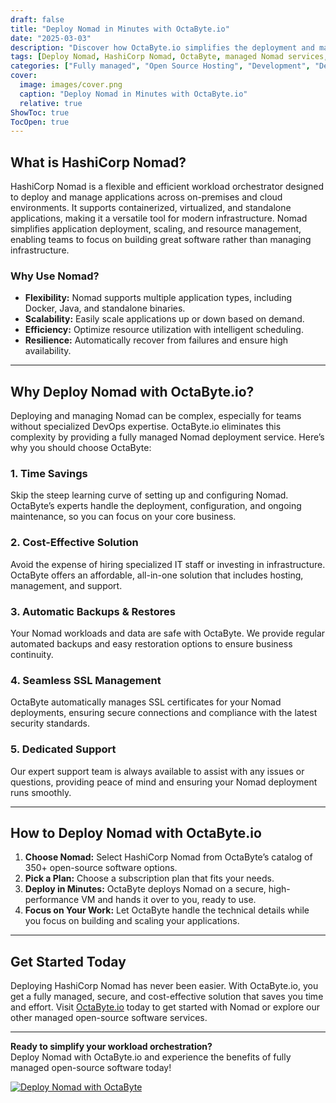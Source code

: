 ```yaml
---
draft: false
title: "Deploy Nomad in Minutes with OctaByte.io"
date: "2025-03-03"
description: "Discover how OctaByte.io simplifies the deployment and management of HashiCorp Nomad, a powerful workload orchestrator. Save time, reduce costs, and enjoy seamless automation with OctaByte's fully managed services."
tags: [Deploy Nomad, HashiCorp Nomad, OctaByte, managed Nomad services, workload orchestration, automated deployment, cost-effective Nomad, managed open-source software, Nomad hosting, OctaByte benefits]
categories: ["Fully managed", "Open Source Hosting", "Development", "Dev Ops", "Nomad"]
cover:
  image: images/cover.png
  caption: "Deploy Nomad in Minutes with OctaByte.io"
  relative: true
ShowToc: true
TocOpen: true
---
```



## What is HashiCorp Nomad?

HashiCorp Nomad is a flexible and efficient workload orchestrator designed to deploy and manage applications across on-premises and cloud environments. It supports containerized, virtualized, and standalone applications, making it a versatile tool for modern infrastructure. Nomad simplifies application deployment, scaling, and resource management, enabling teams to focus on building great software rather than managing infrastructure.

### Why Use Nomad?  
- **Flexibility:** Nomad supports multiple application types, including Docker, Java, and standalone binaries.  
- **Scalability:** Easily scale applications up or down based on demand.  
- **Efficiency:** Optimize resource utilization with intelligent scheduling.  
- **Resilience:** Automatically recover from failures and ensure high availability.  

---

## Why Deploy Nomad with OctaByte.io?

Deploying and managing Nomad can be complex, especially for teams without specialized DevOps expertise. OctaByte.io eliminates this complexity by providing a fully managed Nomad deployment service. Here’s why you should choose OctaByte:

### 1. **Time Savings**  
Skip the steep learning curve of setting up and configuring Nomad. OctaByte’s experts handle the deployment, configuration, and ongoing maintenance, so you can focus on your core business.

### 2. **Cost-Effective Solution**  
Avoid the expense of hiring specialized IT staff or investing in infrastructure. OctaByte offers an affordable, all-in-one solution that includes hosting, management, and support.

### 3. **Automatic Backups & Restores**  
Your Nomad workloads and data are safe with OctaByte. We provide regular automated backups and easy restoration options to ensure business continuity.

### 4. **Seamless SSL Management**  
OctaByte automatically manages SSL certificates for your Nomad deployments, ensuring secure connections and compliance with the latest security standards.

### 5. **Dedicated Support**  
Our expert support team is always available to assist with any issues or questions, providing peace of mind and ensuring your Nomad deployment runs smoothly.

---

## How to Deploy Nomad with OctaByte.io  

1. **Choose Nomad:** Select HashiCorp Nomad from OctaByte’s catalog of 350+ open-source software options.  
2. **Pick a Plan:** Choose a subscription plan that fits your needs.  
3. **Deploy in Minutes:** OctaByte deploys Nomad on a secure, high-performance VM and hands it over to you, ready to use.  
4. **Focus on Your Work:** Let OctaByte handle the technical details while you focus on building and scaling your applications.  

---

## Get Started Today  

Deploying HashiCorp Nomad has never been easier. With OctaByte.io, you get a fully managed, secure, and cost-effective solution that saves you time and effort. Visit [OctaByte.io](https://octabyte.io) today to get started with Nomad or explore our other managed open-source software services.  

---

**Ready to simplify your workload orchestration?**  
Deploy Nomad with OctaByte.io and experience the benefits of fully managed open-source software today!

[![Deploy Nomad with OctaByte](/images/deploy-on-octabyte.png)](https://octabyte.io/fully-managed-open-source-services/development/dev-ops/nomad)